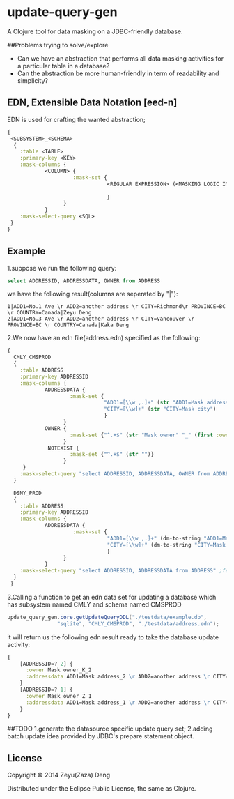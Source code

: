 # update-query-gen

A Clojure tool for data masking on a JDBC-friendly database.

##Problems trying to solve/explore
- Can we have an abstraction that performs all data masking activities for a particular table in a database?
- Can the abstraction be more human-friendly in term of readability and simplicity?

## EDN, Extensible Data Notation [eed-n]
EDN is used for crafting the wanted abstraction;
```clojure
{
 <SUBSYSTEM>_<SCHEMA>
  {
    :table <TABLE>
    :primary-key <KEY>
    :mask-columns {
            <COLUMN> {
                     :mask-set {
                                <REGULAR EXPRESSION> (<MASKING LOGIC IN CLOJURE>)
                                
                                }
                  }
            }
    :mask-select-query <SQL>
 }
}
````

## Example
1.suppose we run the following query:
```sql
select ADDRESSID, ADDRESSDATA, OWNER from ADDRESS
````

we have the following result(columns are seperated by "|"):

	1|ADD1=No.1 Ave \r ADD2=another address \r CITY=Richmond\r PROVINCE=BC \r COUNTRY=Canada|Zeyu Deng
	2|ADD1=No.3 Ave \r ADD2=another address \r CITY=Vancouver \r PROVINCE=BC \r COUNTRY=Canada|Kaka Deng

2.We now have an edn file(address.edn) specified as the following:
```clojure
{
  CMLY_CMSPROD
  {
    :table ADDRESS
    :primary-key ADDRESSID
    :mask-columns {
            ADDRESSDATA {
                    :mask-set {
                               "ADD1=[\\w ,.]+" (str "ADD1=Mask address" "_" :addressId)
                               "CITY=[\\w]+" (str "CITY=Mask city")
                               }
                  }
            OWNER {
                    :mask-set {"^.+$" (str "Mask owner" "_" (first :owner) "_" :addressId)}
                  }
             NOTEXIST {
                    :mask-set {"^.+$" (str "")}
                  } 
     }
    :mask-select-query "select ADDRESSID, ADDRESSDATA, OWNER from ADDRESS" ;fetch all keys
  }

  DSNY_PROD
  {
    :table ADDRESS
    :primary-key ADDRESSID
    :mask-columns {
            ADDRESSDATA {
                     :mask-set {
                                "ADD1=[\\w ,.]+" (dm-to-string "ADD1=Mask address")
                                "CITY=[\\w]+" (dm-to-string "CITY=Mask city")
                                }
                  }
            }
    :mask-select-query "select ADDRESSID, ADDRESSDATA from ADDRESS" ;fetch all keys
  }
 }
````

3.Calling a function to get an edn data set for updating a database which has subsystem named CMLY and schema named CMSPROD
```java
update_query_gen.core.getUpdateQueryDDL("./testdata/example.db", 
				"sqlite", "CMLY_CMSPROD", "./testdata/address.edn");
````

it will return us the following edn result ready to take the database update activity:
```clojure
{
	[ADDRESSID=? 2] {
	  :owner Mask owner_K_2 
	  :addressdata ADD1=Mask address_2 \r ADD2=another address \r CITY=Mask city \r PROVINCE=BC \r COUNTRY=Canada
	} 
	[ADDRESSID=? 1] {
	  :owner Mask owner_Z_1 
	  :addressdata ADD1=Mask address_1 \r ADD2=another address \r CITY=Mask city\r PROVINCE=BC \r COUNTRY=Canada
	}
}
````

##TODO
1.generate the datasource specific update query set;
2.adding batch update idea provided by JDBC's prepare statement object.

## License

Copyright © 2014 Zeyu(Zaza) Deng

Distributed under the Eclipse Public License, the same as Clojure.
